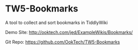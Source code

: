 # TW5-Bookmarks
A tool to collect and sort bookmarks in TiddlyWiki


Demo Site: http://ooktech.com/jed/ExampleWikis/Bookmarks/

Git Repo: https://github.com/OokTech/TW5-Bookmarks
